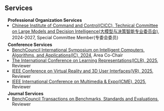 ## Services



<h4 style="margin:0 10px 0;">Professional Organization Services</h4>
<ul style="margin:0 0 5px;">
<li><a href="http://www.c2.org.cn/h-pd-73.html"><autocolor>Chinese Institute of Command and Control(CICC), Technical Committee on Large Models and Decision Intelligence(大模型与决策智能专业委员会)</autocolor></a>, 2024-2027, Special Committee Member(专委会委员)</li>
</ul>

<h4 style="margin:0 10px 0;">Conference Services</h4>

<ul style="margin:0 0 5px;">
  <li><a href="https://www.benchcouncil.org/ic2024/"><autocolor>BenchCouncil International Symposium on Intelligent Computers, Algorithms, and Applications(IC), 2024</autocolor></a>, Area Co-Chair</li>
  <li><a href="https://www.iclr.cc/Conferences/2025/"><autocolor>The International Conference on Learning Representations(ICLR), 2025</autocolor></a>, Reviewer</li>
  <li><a href="https://ieeevr.org/2025/"><autocolor>IEEE Conference on Virtual Reality and 3D User Interfaces(VR), 2025</autocolor></a>, Reviewer</li>
  <li><a href="https://2025.ieeeicme.org/"><autocolor>IEEE International Conference on Multimedia & Expo(ICME), 2025</autocolor></a>, Reviewer</li>
</ul>

<h4 style="margin:0 10px 0;">Journal Services</h4>

<ul style="margin:0 0 20px;">
  <li><a href="https://www.sciencedirect.com/journal/benchcouncil-transactions-on-benchmarks-standards-and-evaluations"><autocolor>BenchCouncil Transactions on Benchmarks, Standards and Evaluations</autocolor></a>, Reviewer</li>
</ul>
